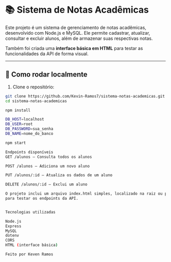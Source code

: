 # 📚 Sistema de Notas Acadêmicas

Este projeto é um sistema de gerenciamento de notas acadêmicas, desenvolvido com Node.js e MySQL. Ele permite cadastrar, atualizar, consultar e excluir alunos, além de armazenar suas respectivas notas.

Também foi criada uma **interface básica em HTML** para testar as funcionalidades da API de forma visual.

---

## 🚀 Como rodar localmente

1. Clone o repositório:

```bash
git clone https://github.com/Kevin-Ramos7/sistema-notas-academicas.git
cd sistema-notas-academicas

npm install

DB_HOST=localhost
DB_USER=root
DB_PASSWORD=sua_senha
DB_NAME=nome_do_banco

npm start

Endpoints disponíveis
GET /alunos – Consulta todos os alunos

POST /alunos – Adiciona um novo aluno

PUT /alunos/:id – Atualiza os dados de um aluno

DELETE /alunos/:id – Exclui um aluno

O projeto inclui um arquivo index.html simples, localizado na raiz ou pasta pública, que pode ser aberto diretamente no navegador
para testar os endpoints da API.


Tecnologias utilizadas

Node.js
Express
MySQL
dotenv
CORS
HTML (interface básica)

Feito por Keven Ramos










